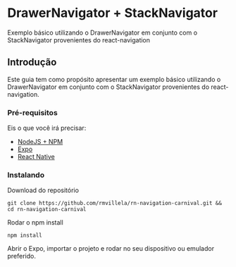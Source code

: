 # DrawerNavigator + StackNavigator

Exemplo básico utilizando o DrawerNavigator em conjunto com o StackNavigator provenientes do react-navigation

## Introdução

Este guia tem como propósito apresentar um exemplo básico utilizando o DrawerNavigator em conjunto com o StackNavigator provenientes do react-navigation.

### Pré-requisitos

Eis o que você irá precisar:

* [NodeJS + NPM](https://nodejs.org/)
* [Expo](https://expo.io/)
* [React Native](https://facebook.github.io/react-native/)

### Instalando

Download do repositório
```
git clone https://github.com/rmvillela/rn-navigation-carnival.git && cd rn-navigation-carnival
```

Rodar o npm install
```
npm install 
```

Abrir o Expo, importar o projeto e rodar no seu dispositivo ou emulador preferido.
